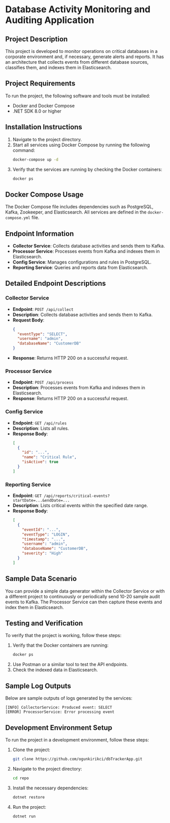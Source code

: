 # Database Activity Monitoring and Auditing Application

## Project Description
This project is developed to monitor operations on critical databases in a corporate environment and, if necessary, generate alerts and reports. It has an architecture that collects events from different database sources, classifies them, and indexes them in Elasticsearch.

## Project Requirements
To run the project, the following software and tools must be installed:
- Docker and Docker Compose
- .NET SDK 8.0 or higher

## Installation Instructions
1. Navigate to the project directory.
2. Start all services using Docker Compose by running the following command:
   ```bash
   docker-compose up -d
   ```
3. Verify that the services are running by checking the Docker containers:
   ```bash
   docker ps
   ```

## Docker Compose Usage
The Docker Compose file includes dependencies such as PostgreSQL, Kafka, Zookeeper, and Elasticsearch. All services are defined in the `docker-compose.yml` file.

## Endpoint Information
- **Collector Service**: Collects database activities and sends them to Kafka.
- **Processor Service**: Processes events from Kafka and indexes them in Elasticsearch.
- **Config Service**: Manages configurations and rules in PostgreSQL.
- **Reporting Service**: Queries and reports data from Elasticsearch.

## Detailed Endpoint Descriptions

### Collector Service
- **Endpoint**: `POST /api/collect`
- **Description**: Collects database activities and sends them to Kafka.
- **Request Body**:
  ```json
  {
    "eventType": "SELECT",
    "username": "admin",
    "databaseName": "CustomerDB"
  }
  ```
- **Response**: Returns HTTP 200 on a successful request.

### Processor Service
- **Endpoint**: `POST /api/process`
- **Description**: Processes events from Kafka and indexes them in Elasticsearch.
- **Response**: Returns HTTP 200 on a successful request.

### Config Service
- **Endpoint**: `GET /api/rules`
- **Description**: Lists all rules.
- **Response Body**:
  ```json
  [
    {
      "id": "...",
      "name": "Critical Rule",
      "isActive": true
    }
  ]
  ```

### Reporting Service
- **Endpoint**: `GET /api/reports/critical-events?startDate=...&endDate=...`
- **Description**: Lists critical events within the specified date range.
- **Response Body**:
  ```json
  [
    {
      "eventId": "...",
      "eventType": "LOGIN",
      "timestamp": "...",
      "username": "admin",
      "databaseName": "CustomerDB",
      "severity": "High"
    }
  ]
  ```

## Sample Data Scenario
You can provide a simple data generator within the Collector Service or with a different project to continuously or periodically send 10-20 sample audit events to Kafka. The Processor Service can then capture these events and index them in Elasticsearch.

## Testing and Verification
To verify that the project is working, follow these steps:
1. Verify that the Docker containers are running:
   ```bash
   docker ps
   ```
2. Use Postman or a similar tool to test the API endpoints.
3. Check the indexed data in Elasticsearch.

## Sample Log Outputs
Below are sample outputs of logs generated by the services:
```
[INFO] CollectorService: Produced event: SELECT
[ERROR] ProcessorService: Error processing event
```

## Development Environment Setup
To run the project in a development environment, follow these steps:
1. Clone the project:
   ```bash
   git clone https://github.com/ogunkirikci/dbTrackerApp.git
   ```
2. Navigate to the project directory:
   ```bash
   cd repo
   ```
3. Install the necessary dependencies:
   ```bash
   dotnet restore
   ```
4. Run the project:
   ```bash
   dotnet run
   ```
